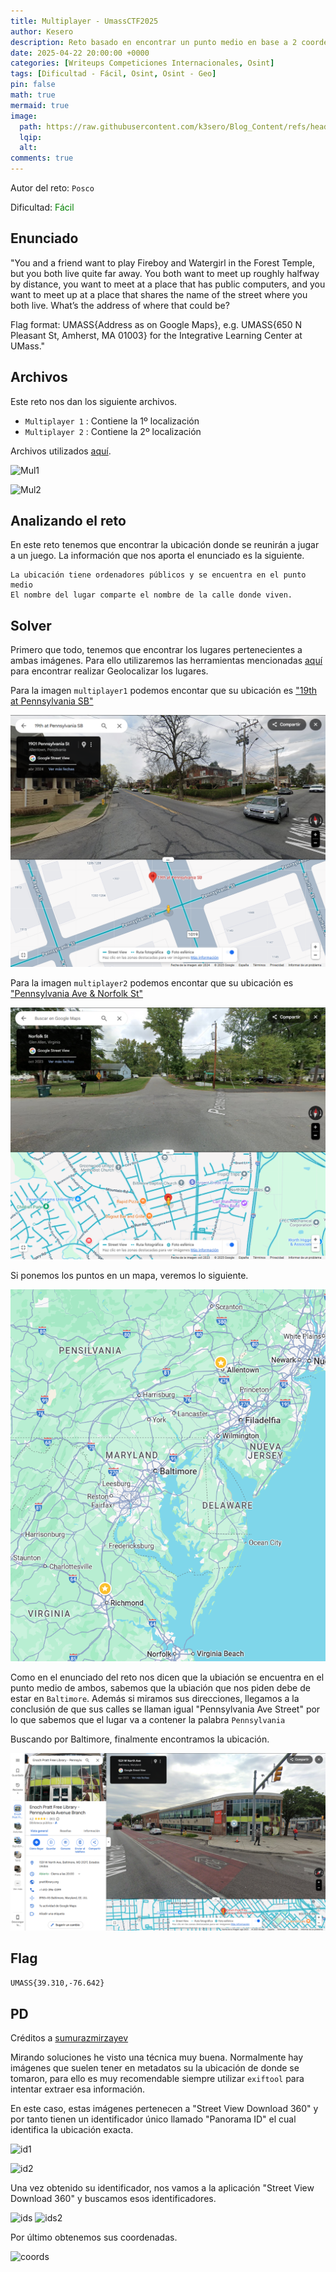 ```yaml
---
title: Multiplayer - UmassCTF2025
author: Kesero
description: Reto basado en encontrar un punto medio en base a 2 coordenadas.
date: 2025-04-22 20:00:00 +0000
categories: [Writeups Competiciones Internacionales, Osint]
tags: [Dificultad - Fácil, Osint, Osint - Geo]
pin: false
math: true
mermaid: true
image:
  path: https://raw.githubusercontent.com/k3sero/Blog_Content/refs/heads/main/Competiciones_Internacionales_Writeups/2025/UmassCTF2025/Osint/Multiplayer/1.png
  lqip: 
  alt: 
comments: true
---
```


Autor del reto: `Posco`

Dificultad: <font color=green>Fácil</font>

## Enunciado

"You and a friend want to play Fireboy and Watergirl in the Forest Temple, but you both live quite far away. You both want to meet up roughly halfway by distance, you want to meet at a place that has public computers, and you want to meet up at a place that shares the name of the street where you both live. What’s the address of where that could be?

Flag format: UMASS{Address as on Google Maps}, e.g. UMASS{650 N Pleasant St, Amherst, MA 01003} for the Integrative Learning Center at UMass."

## Archivos

Este reto nos dan  los siguiente archivos.

- `Multiplayer 1` : Contiene la 1º localización
- `Multiplayer 2` : Contiene la 2º localización

Archivos utilizados [aquí](https://github.com/k3sero/Blog_Content/tree/main/Competiciones_Internacionales_Writeups/2025/UmassCTF2025/Osint/Multiplayer).

![Mul1](https://raw.githubusercontent.com/k3sero/Blog_Content/main/Competiciones_Internacionales_Writeups/2025/UmassCTF2025/Osint/Multiplayer/img/multiplayer1.jpeg)

![Mul2](https://raw.githubusercontent.com/k3sero/Blog_Content/main/Competiciones_Internacionales_Writeups/2025/UmassCTF2025/Osint/Multiplayer/img/multiplayer2.jpeg)

## Analizando el reto

En este reto tenemos que encontrar la ubicación donde se reunirán a jugar a un juego.
La información que nos aporta el enunciado es la siguiente.

```
La ubicación tiene ordenadores públicos y se encuentra en el punto medio
El nombre del lugar comparte el nombre de la calle donde viven.
```

## Solver

Primero que todo, tenemos que encontrar los lugares pertenecientes a ambas imágenes. Para ello utilizaremos las herramientas mencionadas [aquí](https://k3sero.github.io/posts/Gunnar-Vacations-THCON2025/) para encontrar realizar Geolocalizar los lugares.

Para la imagen `multiplayer1` podemos encontar que su ubicación es ["19th at Pennsylvania SB"](https://www.google.com/maps/@40.6130276,-75.5048425,3a,81.2y,41.12h,83.17t/data=!3m7!1e1!3m5!1sUlfcq5EKgG2V9LRTbLxfnQ!2e0!6shttps:%2F%2Fstreetviewpixels-pa.googleapis.com%2Fv1%2Fthumbnail%3Fcb_client%3Dmaps_sv.tactile%26w%3D900%26h%3D600%26pitch%3D6.829999999999998%26panoid%3DUlfcq5EKgG2V9LRTbLxfnQ%26yaw%3D41.12!7i16384!8i8192?authuser=0&hl=es&entry=ttu&g_ep=EgoyMDI1MDQyMC4wIKXMDSoASAFQAw%3D%3D)

![ubi1](https://raw.githubusercontent.com/k3sero/Blog_Content/refs/heads/main/Competiciones_Internacionales_Writeups/2025/UmassCTF2025/Osint/Multiplayer/img/ubi1.png)

Para la imagen `multiplayer2` podemos encontar que su ubicación es ["Pennsylvania Ave & Norfolk St"](https://www.google.com/maps/@37.6496951,-77.4639334,3a,75y,352.11h,86.41t/data=!3m7!1e1!3m5!1slmKLvrETVqPuVByjzdpsBw!2e0!6shttps:%2F%2Fstreetviewpixels-pa.googleapis.com%2Fv1%2Fthumbnail%3Fcb_client%3Dmaps_sv.tactile%26w%3D900%26h%3D600%26pitch%3D3.5900000000000034%26panoid%3DlmKLvrETVqPuVByjzdpsBw%26yaw%3D352.11!7i16384!8i8192?hl=es&entry=ttu&g_ep=EgoyMDI1MDQyMC4wIKXMDSoASAFQAw%3D%3D)

![ubi2](https://raw.githubusercontent.com/k3sero/Blog_Content/refs/heads/main/Competiciones_Internacionales_Writeups/2025/UmassCTF2025/Osint/Multiplayer/img/ubi2.png)

Si ponemos los puntos en un mapa, veremos lo siguiente.

![mid](https://raw.githubusercontent.com/k3sero/Blog_Content/refs/heads/main/Competiciones_Internacionales_Writeups/2025/UmassCTF2025/Osint/Multiplayer/img/ubi_media.png)

Como en el enunciado del reto nos dicen que la ubiación se encuentra en el punto medio de ambos, sabemos que la ubiación que nos piden debe de estar en `Baltimore`. Además si miramos sus direcciones, llegamos a la conclusión de que sus calles se llaman igual "Pennsylvania Ave Street" por lo que sabemos que el lugar va a contener la palabra `Pennsylvania`

Buscando por Baltimore, finalmente encontramos la ubicación.

![ubi_final](https://raw.githubusercontent.com/k3sero/Blog_Content/refs/heads/main/Competiciones_Internacionales_Writeups/2025/UmassCTF2025/Osint/Multiplayer/img/ubi_final.png)


## Flag

`UMASS{39.310,-76.642}`

## PD

Créditos a [sumurazmirzayev](https://medium.com/@sumurazmirzayev/multiplayer-umassctf-2025-osint-3638afb867f8)

Mirando soluciones he visto una técnica muy buena. Normalmente hay imágenes que suelen tener en metadatos su la ubicación de donde se tomaron, para ello es muy recomendable siempre utilizar `exiftool` para intentar extraer esa información.

En este caso, estas imágenes pertenecen a "Street View Download 360" y por tanto tienen un identificador único llamado "Panorama ID" el cual identifica la ubicación exacta.

![id1](https://miro.medium.com/v2/resize:fit:1400/format:webp/1*tldE0krcUZbDdjED_UVvNg.png)

![id2](https://miro.medium.com/v2/resize:fit:1400/format:webp/1*JRDrKniQweKuSk4IeGjiGg.png)

Una vez obtenido su identificador, nos vamos a la aplicación "Street View Download 360" y buscamos esos identificadores.

![ids](https://miro.medium.com/v2/resize:fit:1400/format:webp/1*_UgaTf85IT1kn6-Ag5Y7og.png)
![ids2](https://miro.medium.com/v2/resize:fit:1400/format:webp/1*E2isPK3Gvl2ICTq7RhRzNg.png)

Por último obtenemos sus coordenadas.

![coords](https://miro.medium.com/v2/resize:fit:1400/format:webp/1*4e5Ba04i8iTDiGoUEEgGDA.png)